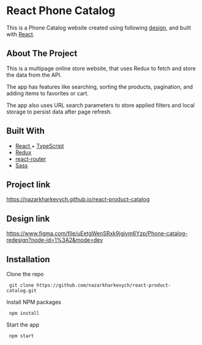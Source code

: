 # React Phone Catalog
This is a Phone Catalog website created using following <a href="https://www.figma.com/file/uEetgWenSRxk9jgiym6Yzp/Phone-catalog-redesign?node-id=1%3A2&mode=dev">design<a/>, and built with <a href="https://react.dev/">React<a/>.

 ## About The Project
 This is a multipage online store website, that uses Redux to fetch and store the data from the API.
 
 The app has features like searching, sorting the products, pagination, and adding items to favorites or cart.
 
 The app also uses URL search parameters to store applied filters and local storage to persist data after page refresh.

 ## Built With
  <ul>
    <li>
      <a href="https://react.dev/">
        React
      </a>
       + 
      <a href="https://www.typescriptlang.org/">
        TypeScript
      </a>
    </li>
    <li>
      <a href="https://redux.js.org/">
        Redux
      <a/>
    </li>
    <li>
      <a href="https://reactrouter.com/en/main">
        react-router
      <a/>
    </li>
    <li>
      <a href="https://sass-lang.com/">
        Sass
      <a/>
    </li>
  </ul>

 ## Project link
  https://nazarkharkevych.github.io/react-product-catalog

 ## Design link
  https://www.figma.com/file/uEetgWenSRxk9jgiym6Yzp/Phone-catalog-redesign?node-id=1%3A2&mode=dev

 ## Installation
  Clone the repo

     git clone https://github.com/nazarkharkevych/react-product-catalog.git

  Install NPM packages

     npm install

  Start the app

     npm start
